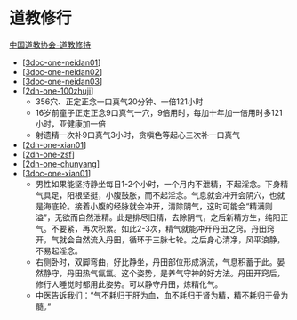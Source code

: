 # 道教修行

[中国道教协会-道教修持](http://www.taoist.org.cn/djxc.jsp)
- [[3doc-one-neidan01]]
- [[3doc-one-neidan02]]
- [[3doc-one-neidan03]]
- [[2dn-one-100zhuji]]
  - 356穴、正定正念一口真气20分钟、一倍121小时
  - 16岁前童子正定正念9口真气一穴，9倍用时，每加十年加一倍用时多121小时，亚健康加一倍
  - 射遗精一次补9口真气3小时，贪嗔色等起心三次补一口真气
- [[2dn-one-xian01]]
- [[2dn-one-zsf]]
- [[2dn-one-chunyang]]
- [[3doc-one-xian01]]
  - 男性如果能坚持静坐每日1-2个小时，一个月内不泄精，不起淫念。下身精气具足，阳根坚挺，小腹鼓胀，而不起淫念。气息就会冲开会阴穴，也就是海底轮。接着小腹的经脉就会冲开，清除阴气，这时可能会“精满则溢”，无欲而自然泄精。此是排尽旧精，去除阴气，之后新精方生，纯阳正气。不要紧，再次积累。如此2-3次，精气就能冲开丹田之窍。丹田窍开，气就会自然流入丹田，循环于三脉七轮。之后身心清净，风平浪静，不易起淫念。
  - 右侧卧时，双脚弯曲，好比静坐，丹田部位形成涡流，气息积蓄于此。晏然静守，丹田热气氤氲。这个姿势，是养气守神的好方法。丹田开窍后，修行人睡觉时都用此姿势。可以静守丹田，炼精化气。
  - 中医告诉我们：“气不耗归于肝为血，血不耗归于肾为精，精不耗归于骨为髓。”


[//begin]: # "Autogenerated link references for markdown compatibility"
[3doc-one-neidan01]: 3doc-one-neidan01.md "道教内丹修炼（张兴发）第一篇道源"
[3doc-one-neidan02]: 3doc-one-neidan02.md "道教内丹修炼（张兴发）第二篇斋心"
[3doc-one-neidan03]: 3doc-one-neidan03.md "道教内丹修炼（张兴发）第三篇道术 筑基"
[2dn-one-100zhuji]: 2dn-one-100zhuji.md "百日筑基"
[2dn-one-xian01]: 2dn-one-xian01.md "最常用的几种修道方法"
[2dn-one-zsf]: 2dn-one-zsf.md "张三丰老子丹道"
[2dn-one-chunyang]: 2dn-one-chunyang.md "纯阳无极功"
[3doc-one-xian01]: 3doc-one-xian01.md "文章收集"
[//end]: # "Autogenerated link references"